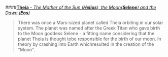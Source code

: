 ####[__Theia__ - *The Mother of the Sun (**Helios**), the Moon(**Selene**) and the Dawn (**Eos**)*](http://www.greek-gods.org/titans/theia.php)

><p>There was once a Mars-sized planet called Theia orbiting in our solar system. The planet was named after the Greek Titan who gave birth to the Moon goddess Selene - a fitting name considering that the planet Theia is thought tobe responsible for the birth of our moon. In theory by crashing into Earth whichresulted in the creation of the "Moon".</p>
